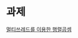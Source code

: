 # 과제 
[멀티쓰레드를 이용한 행렬곱셈](https://github.com/kunwoo3121/Matrix-Multiplication-With-Multithreaded-Programming)
